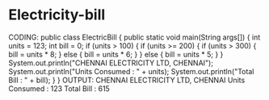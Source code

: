 # Electricity-bill
CODING:
public class ElectricBill {
public static void main(String args[]) {
int units = 123;
int bill = 0;
if (units > 100) {
if (units >= 200) {
if (units > 300) {
bill = units * 8;
} else {
bill = units * 6;
}
} else {
bill = units * 5;
}
}
System.out.println("CHENNAI ELECTRICITY LTD, CHENNAI");
System.out.println("Units Consumed : " + units);
System.out.println("Total Bill : " + bill);
}
}
OUTPUT:
CHENNAI ELECTRICITY LTD, CHENNAI
Units Consumed : 123
Total Bill : 615
